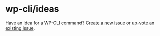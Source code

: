 wp-cli/ideas
============

Have an idea for a WP-CLI command? [Create a new issue](https://github.com/wp-cli/ideas/issues/new) or [up-vote an existing issue](https://github.com/wp-cli/ideas/issues?q=is%3Aissue+is%3Aopen+sort%3Areactions-%2B1-desc).
